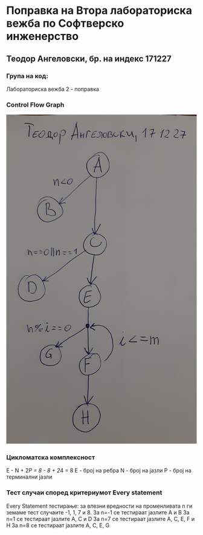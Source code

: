# Поправка на Втора лабораториска вежба по Софтверско инженерство

## Теодор Ангеловски, бр. на индекс 171227

### Група на код: 

Лабораториска вежба 2 - поправка

###  Control Flow Graph
![cfg](cfg.jpg)

### Цикломатска комплексност
E - N + 2*P = 8 - 8 + 2*4 = 8
E - број на ребра
N - број на јазли
P - број на терминални јазли

### Тест случаи според критериумот  Every statement

Every Statement тестирање: за влезни вредности на променливата n ги земаме тест случаите -1, 1, 7 и 8.
За n=-1 се тестираат јазлите A и B
За n=1 се тестираат јазлите A, C и D
За n=7 се тестираат јазлите A, C, E, F и H
За n=8 се тестираат јазлите A, C, E, G
